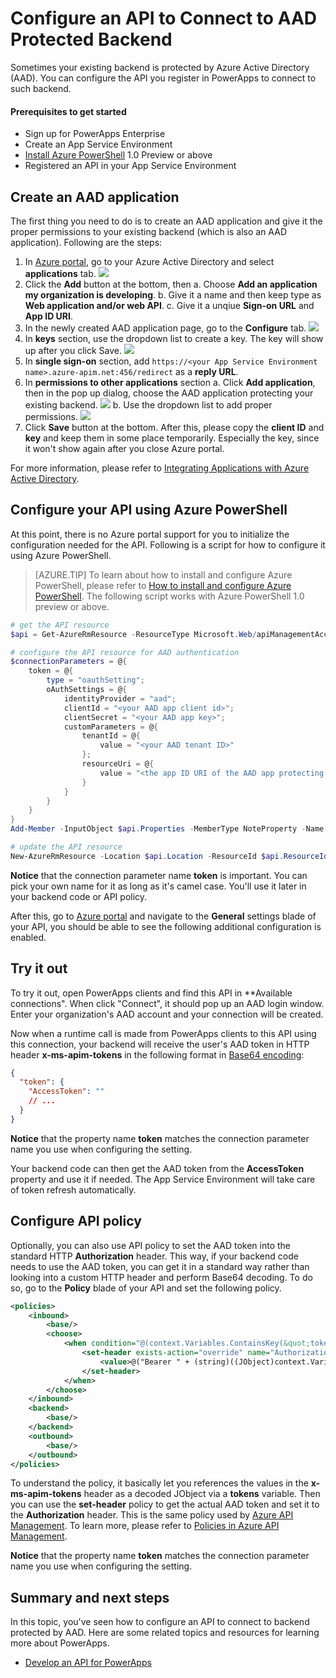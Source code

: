 <properties
	pageTitle="Configure an API to Connect to AAD Protected Backend | Microsoft Azure"
	description="Configure an API to Connect to AAD Protected Backend"
	services="powerapps"
	documentationCenter="" 
	authors="MandiOhlinger"
	manager="dwrede"
	editor=""/>

<tags
   ms.service="powerapps"
   ms.devlang="na"
   ms.topic="article"
   ms.tgt_pltfrm="na"
   ms.workload="na" 
   ms.date="11/13/2015"
   ms.author="guayan"/>

# Configure an API to Connect to AAD Protected Backend

Sometimes your existing backend is protected by Azure Active Directory (AAD). You can configure the API you register in PowerApps to connect to such backend.

#### Prerequisites to get started

- Sign up for PowerApps Enterprise
- Create an App Service Environment
- [Install Azure PowerShell][11]  1.0 Preview or above
- Registered an API in your App Service Environment

## Create an AAD application

The first thing you need to do is to create an AAD application and give it the proper permissions to your existing backend (which is also an AAD application). Following are the steps:

1. In [Azure portal][13], go to your Azure Active Directory and select **applications** tab.
	![][14]
2. Click the **Add** button at the bottom, then
	a. Choose **Add an application my organization is developing**.
	b. Give it a name and then keep type as **Web application and/or web API**.
	c. Give it a unqiue **Sign-on URL** and **App ID URI**.
3. In the newly created AAD application page, go to the **Configure** tab.
	![][15]
4. In **keys** section, use the dropdown list to create a key. The key will show up after you click Save.
	![][16]
5. In **single sign-on** section, add ``https://<your App Service Environment name>.azure-apim.net:456/redirect`` as a **reply URL**.
6. In **permissions to other applications** section
	a. Click **Add application**, then in the pop up dialog, choose the AAD application protecting your existing backend.
	![][17]
	b. Use the dropdown list to add proper permissions.
	![][18]
7. Click **Save** button at the bottom. After this, please copy the **client ID** and **key** and keep them in some place temporarily. Especially the key, since it won't show again after you close Azure portal.

For more information, please refer to [Integrating Applications with Azure Active Directory][12].

## Configure your API using Azure PowerShell

At this point, there is no Azure portal support for you to initialize the configuration needed for the API. Following is a script for how to configure it using Azure PowerShell.

> [AZURE.TIP] To learn about how to install and configure Azure PowerShell, please refer to [How to install and configure Azure PowerShell][11]. The following script works with Azure PowerShell 1.0 preview or above.

```powershell
# get the API resource
$api = Get-AzureRmResource -ResourceType Microsoft.Web/apiManagementAccounts/apis -ResourceName <App Service Environment name>/<API name> -ResourceGroupName <resource group name>

# configure the API resource for AAD authentication
$connectionParameters = @{
    token = @{
        type = "oauthSetting";
        oAuthSettings = @{
            identityProvider = "aad";
            clientId = "<your AAD app client id>";
            clientSecret = "<your AAD app key>";
            customParameters = @{
                tenantId = @{
                    value = "<your AAD tenant ID>"
                };
                resourceUri = @{
                    value = "<the app ID URI of the AAD app protecting your backend>"
                }
            }
        }
    }
}
Add-Member -InputObject $api.Properties -MemberType NoteProperty -Name ConnectionParameters -Value $connectionParameters

# update the API resource
New-AzureRmResource -Location $api.Location -ResourceId $api.ResourceId -Properties $api.Properties
```

**Notice** that the connection parameter name **token** is important. You can pick your own name for it as long as it's camel case. You'll use it later in your backend code or API policy.

After this, go to [Azure portal][19] and navigate to the **General** settings blade of your API, you should be able to see the following additional configuration is enabled.

## Try it out

To try it out, open PowerApps clients and find this API in **Available connections". When click "Connect", it should pop up an AAD login window. Enter your organization's AAD account and your connection will be created.

Now when a runtime call is made from PowerApps clients to this API using this connection, your backend will receive the user's AAD token in HTTP header **x-ms-apim-tokens** in the following format in [Base64 encoding][20]:

```json
{
  "token": {
    "AccessToken": ""
    // ...
  }
}
```

**Notice** that the property name **token** matches the connection parameter name you use when configuring the setting.

Your backend code can then get the AAD token from the **AccessToken** property and use it if needed. The App Service Environment will take care of token refresh automatically.

## Configure API policy

Optionally, you can also use API policy to set the AAD token into the standard HTTP **Authorization** header. This way, if your backend code needs to use the AAD token, you can get it in a standard way rather than looking into a custom HTTP header and perform Base64 decoding. To do so, go to the **Policy** blade of your API and set the following policy.

```xml
<policies>
	<inbound>
		<base/>
		<choose>
			<when condition="@(context.Variables.ContainsKey(&quot;tokens&quot;) &amp;&amp; ((JObject)context.Variables[&quot;tokens&quot;])[&quot;token&quot;] != null &amp;&amp; !String.IsNullOrEmpty((string)((JObject)context.Variables[&quot;tokens&quot;])[&quot;token&quot;][&quot;AccessToken&quot;]))">
				<set-header exists-action="override" name="Authorization">
					<value>@("Bearer " + (string)((JObject)context.Variables["tokens"])[&quot;token&quot;]["AccessToken"])</value>
				</set-header>
			</when>
		</choose>
	</inbound>
	<backend>
		<base/>
	</backend>
	<outbound>
		<base/>
	</outbound>
</policies>
```

To understand the policy, it basically let you references the values in the **x-ms-apim-tokens** header as a decoded JObject via a **tokens** variable. Then you can use the **set-header** policy to get the actual AAD token and set it to the **Authorization** header. This is the same policy used by [Azure API Management][22]. To learn more, please refer to [Policies in Azure API Management][23].

**Notice** that the property name **token** matches the connection parameter name you use when configuring the setting.

## Summary and next steps

In this topic, you've seen how to configure an API to connect to backend protected by AAD. Here are some related topics and resources for learning more about PowerApps.

- [Develop an API for PowerApps][21]


<!--References-->
[11]: https://azure.microsoft.com/documentation/articles/powershell-install-configure/
[12]: https://azure.microsoft.com/documentation/articles/active-directory-integrating-applications/
[13]: https://manage.windowsazure.com
[14]: ./media/powerapps-configure-apis-aad/aad-applications-tab.png
[15]: ./media/powerapps-configure-apis-aad/aad-application-configure-tab.png
[16]: ./media/powerapps-configure-apis-aad/aad-application-configure-keys.png
[17]: ./media/powerapps-configure-apis-aad/aad-application-add-other-application.png
[18]: ./media/powerapps-configure-apis-aad/aad-application-add-permissions.png
[19]: https://portal.azure.com
[20]: https://tools.ietf.org/html/rfc4648
[21]: powerapps-develop-api.md
[22]: https://azure.microsoft.com/services/api-management/
[23]: https://azure.microsoft.com/documentation/articles/api-management-howto-policies
